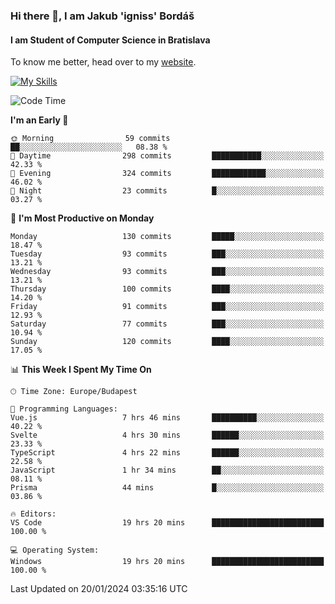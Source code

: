 ### Hi there 👋, I am Jakub 'igniss' Bordáš

#### I am Student of Computer Science in Bratislava
To know me better, head over to my [website](https://bordas.sk).

[![My Skills](https://skillicons.dev/icons?i=js,html,css,figma,svelte,java,kotlin,python,postgresql,typescript,nest,nodejs)](https://bordas.sk)


<!--START_SECTION:waka-->
![Code Time](http://img.shields.io/badge/Code%20Time-1%2C366%20hrs%2057%20mins-blue)

**I'm an Early 🐤** 

```text
🌞 Morning                59 commits          ██░░░░░░░░░░░░░░░░░░░░░░░   08.38 % 
🌆 Daytime                298 commits         ███████████░░░░░░░░░░░░░░   42.33 % 
🌃 Evening                324 commits         ████████████░░░░░░░░░░░░░   46.02 % 
🌙 Night                  23 commits          █░░░░░░░░░░░░░░░░░░░░░░░░   03.27 % 
```
📅 **I'm Most Productive on Monday** 

```text
Monday                   130 commits         █████░░░░░░░░░░░░░░░░░░░░   18.47 % 
Tuesday                  93 commits          ███░░░░░░░░░░░░░░░░░░░░░░   13.21 % 
Wednesday                93 commits          ███░░░░░░░░░░░░░░░░░░░░░░   13.21 % 
Thursday                 100 commits         ████░░░░░░░░░░░░░░░░░░░░░   14.20 % 
Friday                   91 commits          ███░░░░░░░░░░░░░░░░░░░░░░   12.93 % 
Saturday                 77 commits          ███░░░░░░░░░░░░░░░░░░░░░░   10.94 % 
Sunday                   120 commits         ████░░░░░░░░░░░░░░░░░░░░░   17.05 % 
```


📊 **This Week I Spent My Time On** 

```text
🕑︎ Time Zone: Europe/Budapest

💬 Programming Languages: 
Vue.js                   7 hrs 46 mins       ██████████░░░░░░░░░░░░░░░   40.22 % 
Svelte                   4 hrs 30 mins       ██████░░░░░░░░░░░░░░░░░░░   23.33 % 
TypeScript               4 hrs 22 mins       ██████░░░░░░░░░░░░░░░░░░░   22.58 % 
JavaScript               1 hr 34 mins        ██░░░░░░░░░░░░░░░░░░░░░░░   08.11 % 
Prisma                   44 mins             █░░░░░░░░░░░░░░░░░░░░░░░░   03.86 % 

🔥 Editors: 
VS Code                  19 hrs 20 mins      █████████████████████████   100.00 % 

💻 Operating System: 
Windows                  19 hrs 20 mins      █████████████████████████   100.00 % 
```


 Last Updated on 20/01/2024 03:35:16 UTC
<!--END_SECTION:waka-->
